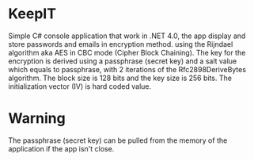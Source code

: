# KeepIT
Simple C# console application that work in .NET 4.0, the app display and store passwords and emails in encryption method.
using the Rijndael algorithm aka AES in CBC mode (Cipher Block Chaining).
The key for the encryption is derived using a passphrase (secret key) and a salt value which equals to passphrase, with 2 iterations of the Rfc2898DeriveBytes algorithm. The block size is 128 bits and the key size is 256 bits. The initialization vector (IV) is hard coded value.

# Warning
The passphrase (secret key) can be pulled from the memory of the application if the app isn't close.

